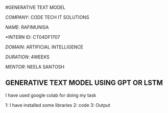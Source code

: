 #GENERATIVE TEXT MODEL

*COMPANY*: CODE TECH IT SOLUTIONS

*NAME*: RAFIMUNISA

*INTERN ID: CT04DF1707

*DOMAIN*: ARTIFICIAL INTELLIGENCE

*DURATION*: 4WEEKS

*MENTOR*:  NEELA SANTOSH

## GENERATIVE TEXT MODEL USING GPT OR LSTM

I have used google colab for doing my task

1: I have installed some libraries
2: code
3: Output
